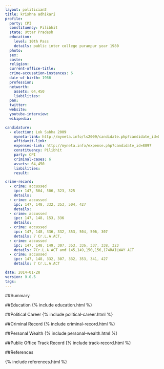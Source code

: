 ```yaml
---
layout: politician2
title: krishna adhikari
profile: 
  party: CPI
  constituency: Pilibhit
  state: Uttar Pradesh
  education: 
    level: 10th Pass
    details: public inter college puranpur year 1980
  photo: 
  sex: 
  caste: 
  religion: 
  current-office-title: 
  crime-accusation-instances: 6
  date-of-birth: 1966
  profession: 
  networth: 
    assets: 64,450
    liabilities: 
  pan: 
  twitter: 
  website: 
  youtube-interview: 
  wikipedia: 

candidature: 
  - election: Lok Sabha 2009
    myneta-link: http://myneta.info/ls2009/candidate.php?candidate_id=8097
    affidavit-link: 
    expenses-link: http://myneta.info/expense.php?candidate_id=8097
    constituency: Pilibhit 
    party: CPI
    criminal-cases: 6
    assets: 64,450
    liabilities: 
    result:  

crime-record: 
  - crime: accussed
    ipc: 147, 504, 506, 323, 325
    details:  
  - crime: accussed
    ipc: 147, 148, 332, 353, 504, 427
    details:  
  - crime: accussed
    ipc: 147, 148, 153, 336
    details:  
  - crime: accussed
    ipc: 147, 148, 336, 332, 353, 504, 506, 307
    details: 7 Cr.L.A.ACT, 
  - crime: accussed
    ipc: 147, 148, 149, 307, 353, 336, 337, 338, 323
    details: 7Cr.L.A.ACT and 145,149,150,156,174RAILWAY ACT 
  - crime: accussed
    ipc: 147, 148, 332, 307, 332, 353, 341, 427
    details: 7 Cr.L.A.ACT 

date: 2014-01-28
version: 0.0.5
tags: 
---
```

##Summary


##Education
{% include education.html %}


##Political Career
{% include political-career.html %}


##Criminal Record
{% include criminal-record.html %}


##Personal Wealth
{% include personal-wealth.html %}


##Public Office Track Record
{% include track-record.html %}


##References


{% include references.html %}
